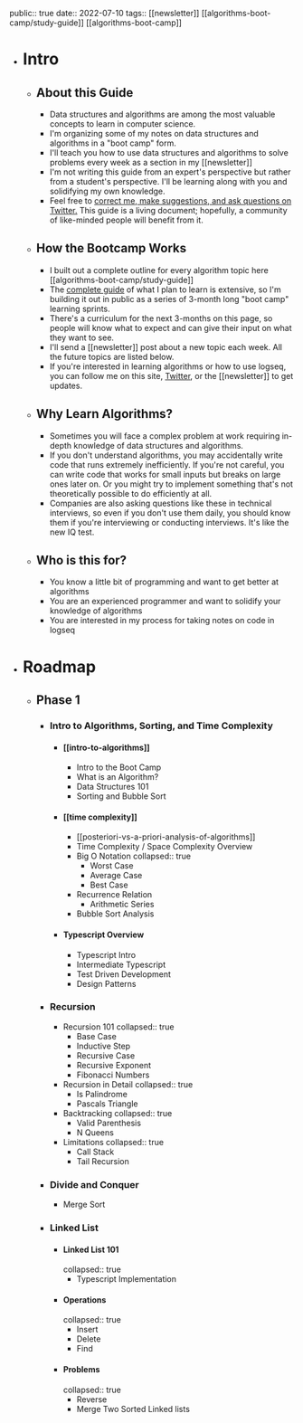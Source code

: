 public:: true
date:: 2022-07-10
tags:: [[newsletter]] [[algorithms-boot-camp/study-guide]] [[algorithms-boot-camp]]

- # Intro
	- ## About this Guide
		- Data structures and algorithms are among the most valuable concepts to learn in computer science.
		- I'm organizing some of my notes on data structures and algorithms in a "boot camp" form.
		- I'll teach you how to use data structures and algorithms to solve problems every week as a section in my [[newsletter]]
		- I'm not writing this guide from an expert's perspective but rather from a student's perspective. I'll be learning along with you and solidifying my own knowledge.
		- Feel free to [correct me, make suggestions, and ask questions on Twitter.](https://twitter.com/Bsunter) This guide is a living document; hopefully, a community of like-minded people will benefit from it.
	- ## How the Bootcamp Works
		- I built out a complete outline for every algorithm topic here [[algorithms-boot-camp/study-guide]]
		- The [complete guide]([[algorithms-boot-camp/study-guide]]) of what I plan to learn is extensive, so I'm building it out in public as a series of 3-month long "boot camp" learning sprints.
		- There's a curriculum for the next 3-months on this page, so people will know what to expect and can give their input on what they want to see.
		- I'll send a [[newsletter]] post about a new topic each week. All the future topics are listed below.
		- If you're interested in learning algorithms or how to use logseq, you can follow me on this site, [Twitter](https://twitter.com/Bsunter), or the [[newsletter]] to get updates.
	- ## Why Learn Algorithms?
		- Sometimes you will face a complex problem at work requiring in-depth knowledge of data structures and algorithms.
		- If you don't understand algorithms, you may accidentally write code that runs extremely inefficiently. If you're not careful, you can write code that works for small inputs but breaks on large ones later on. Or you might try to implement something that's not theoretically possible to do efficiently at all.
		- Companies are also asking questions like these in technical interviews, so even if you don't use them daily, you should know them if you're interviewing or conducting interviews. It's like the new IQ test.
	- ## Who is this for?
		- You know a little bit of programming and want to get better at algorithms
		- You are an experienced programmer and want to solidify your knowledge of algorithms
		- You are interested in my process for taking notes on code in logseq
- # Roadmap
	- ## Phase 1
		- ### Intro to Algorithms, Sorting, and Time Complexity
			- #### [[intro-to-algorithms]]
				- Intro to the Boot Camp
				- What is an Algorithm?
				- Data Structures 101
				- Sorting and Bubble Sort
			- #### [[time complexity]]
				- [[posteriori-vs-a-priori-analysis-of-algorithms]]
				- Time Complexity / Space Complexity Overview
				- Big O Notation
				  collapsed:: true
					- Worst Case
					- Average Case
					- Best Case
				- Recurrence Relation
					- Arithmetic Series
				- Bubble Sort Analysis
			- #### Typescript Overview
				- Typescript Intro
				- Intermediate Typescript
				- Test Driven Development
				- Design Patterns
		- ### Recursion
			- Recursion 101
			  collapsed:: true
				- Base Case
				- Inductive Step
				- Recursive Case
				- Recursive Exponent
				- Fibonacci Numbers
			- Recursion in Detail
			  collapsed:: true
				- Is Palindrome
				- Pascals Triangle
			- Backtracking
			  collapsed:: true
				- Valid Parenthesis
				- N Queens
			- Limitations
			  collapsed:: true
				- Call Stack
				- Tail Recursion
		- ### Divide and Conquer
			- Merge Sort
		- ### Linked List
			- #### Linked List 101
			  collapsed:: true
				- Typescript Implementation
			- #### Operations
			  collapsed:: true
				- Insert
				- Delete
				- Find
			- #### Problems
			  collapsed:: true
				- Reverse
				- Merge Two Sorted Linked lists